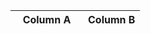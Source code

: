 <style>
table th:first-of-type {
    width: 100px;
}
</style>

Column A | Column B 
---------|----------